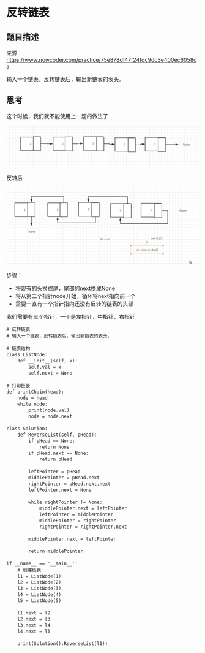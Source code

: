 # 反转链表

## 题目描述

来源：https://www.nowcoder.com/practice/75e878df47f24fdc9dc3e400ec6058ca

输入一个链表，反转链表后，输出新链表的表头。

## 思考

这个时候，我们就不能使用上一题的做法了


![image-20200425104541126](images/image-20200425104541126.png)

反转后


![image-20200425104523244](images/image-20200425104523244.png)



步骤：

- 将现有的头换成尾，尾部的next换成None
- 将从第二个指针node开始，循环将next指向前一个
- 需要一直有一个指针指向还没有反转的链表的头部

我们需要有三个指针，一个是左指针，中指针，右指针

```
# 反转链表
# 输入一个链表，反转链表后，输出新链表的表头。

# 链表结构
class ListNode:
    def __init__(self, x):
        self.val = x
        self.next = None

# 打印链表
def printChain(head):
    node = head
    while node:
        print(node.val)
        node = node.next

class Solution:
    def ReverseList(self, pHead):
        if pHead == None:
            return None
        if pHead.next == None:
            return pHead

        leftPointer = pHead
        middlePointer = pHead.next
        rightPointer = pHead.next.next
        leftPointer.next = None

        while rightPointer != None:
            middlePointer.next = leftPointer
            leftPointer = middlePointer
            middlePointer = rightPointer
            rightPointer = rightPointer.next

        middlePointer.next = leftPointer

        return middlePointer

if __name__ == '__main__':
    # 创建链表
    l1 = ListNode(1)
    l2 = ListNode(2)
    l3 = ListNode(3)
    l4 = ListNode(4)
    l5 = ListNode(5)

    l1.next = l2
    l2.next = l3
    l3.next = l4
    l4.next = l5

    print(Solution().ReverseList(l1))
```





